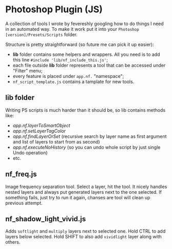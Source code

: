 # Photoshop Plugin (JS)

A collection of tools I wrote by fevereshly googling how to do things I need in an automated way.
To make it work put it into your `Photoshop [version]/Presets/Scripts` folder.

Structure is pretty straightforward (so future me can pick it up easier):
* **lib** folder contains some helpers and wrappers. All you need is to add this line `#include 'lib/nf_include_this.js'`;
* each file outside **lib** folder represents a tool that can be accessed under "Filter" menu;
* every feature is placed under `app.nf.` "namespace";
* `nf_script_template.js` contains a tamplate for new tools.

## lib folder
Writing PS scripts is much harder than it should be, so lib contains methods like:
  * *app.nf.layerToSmartObject*
  * *app.nf.setLayerTagColor*
  * *app.nf.findLayerOrSet* (recursive search by layer name as first argument and list of layers to start from as second)
  * *app.nf.executeNoHistory* (so you can undo whole script by just single Undo operation)
  * etc.

## nf_freq.js

Image frequency separation tool. Select a layer, hit the tool. It nicely handles nested layers and always put generated layers next to the one selected. If something fails, just try to run it again, chanses are tool will clean up previous attempt.

## nf_shadow_light_vivid.js

Adds `softlight` and `multiply` layers next to selected one. Hold CTRL to add layers below selected. Hold SHIFT to also add `vividlight` layer along with others.
